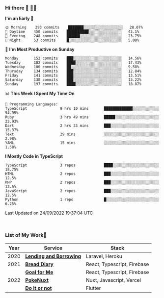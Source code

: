 ### Hi there 👋 🧑‍💻



<!--START_SECTION:waka-->
**I'm an Early 🐤** 

```text
🌞 Morning    293 commits    ███████░░░░░░░░░░░░░░░░░░   28.07% 
🌆 Daytime    450 commits    ██████████░░░░░░░░░░░░░░░   43.1% 
🌃 Evening    248 commits    ██████░░░░░░░░░░░░░░░░░░░   23.75% 
🌙 Night      53 commits     █░░░░░░░░░░░░░░░░░░░░░░░░   5.08%

```
📅 **I'm Most Productive on Sunday** 

```text
Monday       152 commits    ███░░░░░░░░░░░░░░░░░░░░░░   14.56% 
Tuesday      182 commits    ████░░░░░░░░░░░░░░░░░░░░░   17.43% 
Wednesday    100 commits    ██░░░░░░░░░░░░░░░░░░░░░░░   9.58% 
Thursday     134 commits    ███░░░░░░░░░░░░░░░░░░░░░░   12.84% 
Friday       141 commits    ███░░░░░░░░░░░░░░░░░░░░░░   13.51% 
Saturday     138 commits    ███░░░░░░░░░░░░░░░░░░░░░░   13.22% 
Sunday       197 commits    ████░░░░░░░░░░░░░░░░░░░░░   18.87%

```


📊 **This Week I Spent My Time On** 

```text
💬 Programming Languages: 
TypeScript               9 hrs 10 mins       █████████████░░░░░░░░░░░░   54.95% 
Ruby                     3 hrs 49 mins       █████░░░░░░░░░░░░░░░░░░░░   22.93% 
Dart                     2 hrs 33 mins       ███░░░░░░░░░░░░░░░░░░░░░░   15.37% 
Text                     29 mins             ░░░░░░░░░░░░░░░░░░░░░░░░░   2.98% 
YAML                     15 mins             ░░░░░░░░░░░░░░░░░░░░░░░░░   1.58%

```

**I Mostly Code in TypeScript** 

```text
TypeScript               3 repos             ████░░░░░░░░░░░░░░░░░░░░░   18.75% 
HTML                     2 repos             ███░░░░░░░░░░░░░░░░░░░░░░   12.5% 
PHP                      2 repos             ███░░░░░░░░░░░░░░░░░░░░░░   12.5% 
JavaScript               2 repos             ███░░░░░░░░░░░░░░░░░░░░░░   12.5% 
Python                   1 repo              █░░░░░░░░░░░░░░░░░░░░░░░░   6.25%

```



 Last Updated on 24/09/2022 19:37:04 UTC
<!--END_SECTION:waka-->


<br />

### List of My Work🚀

| Year | Service | Stack |
|--|--|--|
| 2020 | [**Lending and Borrowing**](https://lending-and-borrowing.herokuapp.com/) | Laravel, Heroku |
| 2021 | [**Bread Diary**](https://bread-diary-web.web.app/) | React, Typescript, Firebase |
|  | [**Goal for Me**](https://goal-for-me.web.app/) | React, Typescript, Firebase |
| 2022 | [**PokeNuxt**](https://pokenuxt.vercel.app/) | Nuxt, Javascript, Vercel |
|  | [**Do it or not**](https://apps.apple.com/jp/app/do-it-or-not/id1613818865) | Flutter |